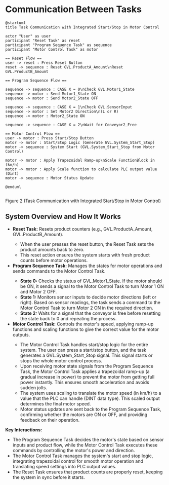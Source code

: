 # Communication Between Tasks

```plantuml
@startuml
title Task Communication with Integrated Start/Stop in Motor Control

actor "User" as user
participant "Reset Task" as reset
participant "Program Sequence Task" as sequence
participant "Motor Control Task" as motor

== Reset Flow ==
user -> reset : Press Reset Button
reset -> sequence : Reset GVL.ProductA_Amount\nReset GVL.ProductB_Amount

== Program Sequence Flow ==

sequence -> sequence : CASE X = 0\nCheck GVL.Motor1_State
sequence -> motor : Send Motor1_State ON
sequence -> motor : Send Motor2_State OFF

sequence -> sequence : CASE X = 1\nCheck GVL.SensorInput
sequence -> motor : Set Motor2 Direction\n(L or R)
sequence -> motor : Motor2_State ON

sequence -> sequence : CASE X = 2\nWait for Conveyor2_Free

== Motor Control Flow ==
user -> motor : Press Start/Stop Button
motor -> motor : Start/Stop Logic (Generate GVL.System_Start_Stop)
motor -> sequence : System Start (GVL.System_Start_Stop from Motor Control)

motor -> motor : Apply Trapezoidal Ramp-up\nScale FunctionBlock in (km/h)
motor -> motor : Apply Scale function to calculate PLC output value (Dint)
motor -> sequence : Motor Status Update

@enduml
 
```
Figure 2 (Task Communication with Integrated Start/Stop in Motor Control)

<h2>System Overview and How It Works</h2>
<ul>
  <li><strong>Reset Task:</strong> Resets product counters (e.g., GVL.ProductA_Amount, GVL.ProductB_Amount).</li>
  <ul>
    <li>When the user presses the reset button, the Reset Task sets the product amounts back to zero.</li>
    <li>This reset action ensures the system starts with fresh product counts before motor operations.</li>
  </ul>

  <li><strong>Program Sequence Task:</strong> Manages the states for motor operations and sends commands to the Motor Control Task.</li>
  <ul>
    <li><strong>State 0:</strong> Checks the status of GVL.Motor1_State. If the motor should be ON, it sends a signal to the Motor Control Task to turn Motor 1 ON and Motor 2 OFF.</li>
    <li><strong>State 1:</strong> Monitors sensor inputs to decide motor directions (left or right). Based on sensor readings, the task sends a command to the Motor Control Task to turn Motor 2 ON in the required direction.</li>
    <li><strong>State 2:</strong> Waits for a signal that the conveyor is free before resetting the state back to 0 and repeating the process.</li>
  </ul>

  <li><strong>Motor Control Task:</strong> Controls the motor's speed, applying ramp-up functions and scaling functions to give the correct value for the motor outputs.</li>
  <ul>
    <li>The Motor Control Task handles start/stop logic for the entire system. The user can press a start/stop button, and the task generates a GVL.System_Start_Stop signal. This signal starts or stops the whole motor control process.</li>
    <li>Upon receiving motor state signals from the Program Sequence Task, the Motor Control Task applies a trapezoidal ramp-up (a gradual increase in power) to prevent the motor from getting full power instantly. This ensures smooth acceleration and avoids sudden jolts.</li>
    <li>The system uses scaling to translate the motor speed (in km/h) to a value that the PLC can handle (DINT data type). This scaled output determines the final motor speed.</li>
    <li>Motor status updates are sent back to the Program Sequence Task, confirming whether the motors are ON or OFF, and providing feedback on their operation.</li>
  </ul>
</ul>

<p><strong>Key Interactions:</strong></p>
<ul>
  <li>The Program Sequence Task decides the motor's state based on sensor inputs and product flow, while the Motor Control Task executes these commands by controlling the motor's power and direction.</li>
  <li>The Motor Control Task manages the system's start and stop logic, integrating trapezoidal control for smooth motor operation and translating speed settings into PLC output values.</li>
  <li>The Reset Task ensures that product counts are properly reset, keeping the system in sync before it starts.</li>
</ul>
